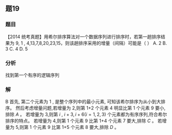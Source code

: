 ## 题19
### 题目
【2014 统考真题】用希尔排序算法对一个数据序列进行排序时，若第一趟排序结果为  9, 1 , 4,13,7,8,20,23,15，则该趟排序采用的增量（间隔）可能是（ ）
A. 2 
B. 3 
C. 4 
D. 5
### 分析
找到第一个有序的逻辑序列
### 解
B
首先, 第二个元素为 1 , 是整个序列中的最小元素, 可知该希尔排序为从小到大排序。
然后考虑增量问题,若增量为 2,则第 1+2 个元素 4 明显比第 1 个元素 9 要小,排除 $A$ 。
若增量为 3,则第 $i$ , $i + 3,i + 6( {i = 1,2,3})$ 个元素都为有序序列,符合希尔排序的特点。
若增量为 4,则第 1 个元素 9 比第 1+4 个元素 7 要大,排除 $C$ 。
若增量为 5,则第 1 个元素 9 比第 1+5 个元素 8 要大,排除 $D$ 。

